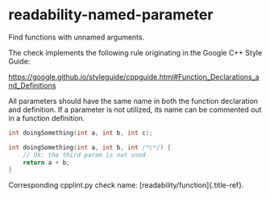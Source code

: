 # readability-named-parameter

Find functions with unnamed arguments.

The check implements the following rule originating in the Google C++
Style Guide:

<https://google.github.io/styleguide/cppguide.html#Function_Declarations_and_Definitions>

All parameters should have the same name in both the function
declaration and definition. If a parameter is not utilized, its name can
be commented out in a function definition.

```c++
int doingSomething(int a, int b, int c);

int doingSomething(int a, int b, int /*c*/) {
    // Ok: the third param is not used
    return a + b;
}
```

Corresponding cpplint.py check name: [readability/function]{.title-ref}.
